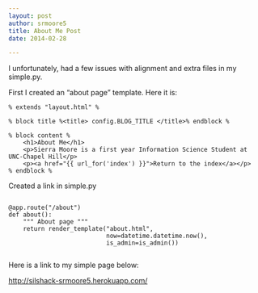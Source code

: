 ```yaml
---
layout: post
author: srmoore5
title: About Me Post
date: 2014-02-28

---
```



I unfortunately, had a few issues with alignment and extra files in my simple.py.

First I created an “about page” template. Here it is:

```
% extends "layout.html" %

% block title %<title> config.BLOG_TITLE </title>% endblock %

% block content %
	<h1>About Me</h1>
	<p>Sierra Moore is a first year Information Science Student at UNC-Chapel Hill</p>
	<p><a href="{{ url_for('index') }}">Return to the index</a></p>
% endblock %

```


Created a link in simple.py


```

@app.route("/about")
def about():
    """ About page """
    return render_template("about.html", 
                           now=datetime.datetime.now(),
                           is_admin=is_admin())
  
```


Here is a link to my simple page below:

http://silshack-srmoore5.herokuapp.com/

